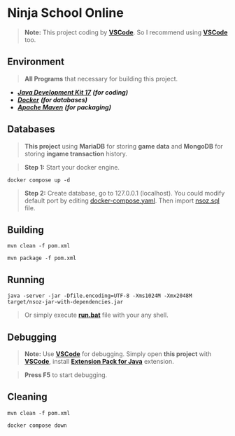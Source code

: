 # Ninja School Online

> **Note:** This project coding by **[VSCode](https://code.visualstudio.com/)**. So I recommend using **[VSCode](https://code.visualstudio.com/)** too.

## Environment

> **All Programs** that necessary for building this project.

- **_[Java Development Kit 17](https://www.oracle.com/java/technologies/downloads/#java17/)_** **_(for coding)_**
- **_[Docker](https://www.docker.com/)_** **_(for databases)_**
- **_[Apache Maven](https://maven.apache.org/download.cgi)_** **_(for packaging)_**

## Databases

> **This project** using **MariaDB** for storing **game data** and **MongoDB** for storing **ingame transaction** history.

> **Step 1:** Start your docker engine.

```shell
docker compose up -d
```

> **Step 2:** Create database, go to 127.0.0.1 (localhost). You could modify default port by editing [docker-compose.yaml](docker-compose.yaml). Then import [nsoz.sql](nsoz.sql) file.

## Building

```shell
mvn clean -f pom.xml
```

```shell
mvn package -f pom.xml
```

## Running

```shell
java -server -jar -Dfile.encoding=UTF-8 -Xms1024M -Xmx2048M target/nsoz-jar-with-dependencies.jar
```

> Or simply execute **[run.bat](run.bat)** file with your any shell.

## Debugging

> **Note:** Use **[VSCode](https://code.visualstudio.com/)** for debugging. Simply open **this project** with **[VSCode](https://code.visualstudio.com/)**, install **[Extension Pack for Java](https://marketplace.visualstudio.com/items?itemName=vscjava.vscode-java-pack)** extension.

> **Press F5** to start debugging.

## Cleaning

```shell
mvn clean -f pom.xml
```

```shell
docker compose down
```
